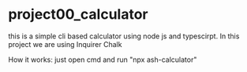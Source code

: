 # project00_calculator
this is a simple cli based calculator using node js and typescirpt.
In this project we are using
Inquirer
Chalk

How it works:
just open cmd and run  "npx ash-calculator"
